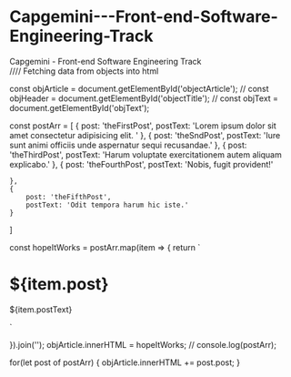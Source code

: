 # Capgemini---Front-end-Software-Engineering-Track
Capgemini - Front-end Software Engineering Track      
//// Fetching data from objects into html

const objArticle = document.getElementById('objectArticle');
// const objHeader = document.getElementById('objectTitle');
// const objText = document.getElementById('objText');



const postArr = [
    {
        post: 'theFirstPost',
        postText: 'Lorem ipsum dolor sit amet consectetur adipisicing elit. '
    },
    {
        post: 'theSndPost',
        postText: 'Iure sunt animi officiis unde aspernatur sequi recusandae.'
    },
    {
        post: 'theThirdPost',
        postText: 'Harum voluptate exercitationem autem aliquam explicabo.'
    },
    {
        post: 'theFourthPost',
        postText: 'Nobis, fugit provident!'
    
    },
    {
        post: 'theFifthPost',
        postText: 'Odit tempora harum hic iste.'
    }
]



const hopeItWorks = postArr.map(item => {
return `<h1>${item.post}</h1>
<p>${item.postText}</p>`


}).join('');
objArticle.innerHTML = hopeItWorks;
// console.log(postArr);

for(let post of postArr) {
    objArticle.innerHTML += post.post;
}


